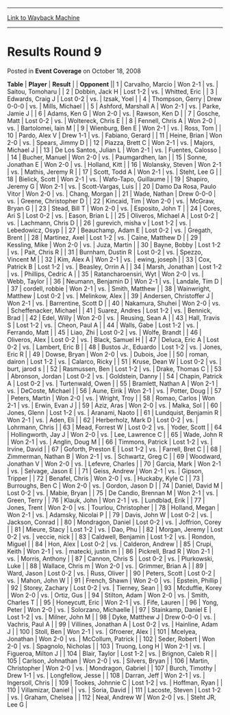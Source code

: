 
---
[Link to Wayback Machine](https://web.archive.org/web/20171029204155/https://magic.wizards.com/en/articles/archive/event-coverage/results-round-9-2008-10-18)

[_metadata_:description]:- "TablePlayerResult"
[_metadata_:generator]:- "Drupal 7 (http://drupal.org)"
[_metadata_:node]:- "438896"
[_metadata_:publish_date]:- "2008-10-18"
[_metadata_:source]:- "div-main-content"
[_metadata_:title]:- "Results Round 9"
[_metadata_:wayback_capture_timestamp]:- "2017-10-29 20:41:55"
[_metadata_:wayback_raw_url]:- "https://web.archive.org/web/20171029204155id_/https://magic.wizards.com/en/articles/archive/event-coverage/results-round-9-2008-10-18"
[_metadata_:wayback_url]:- "https://magic.wizards.com/en/articles/archive/event-coverage/results-round-9-2008-10-18"
---


Results Round 9
===============



 Posted in **Event Coverage**
 on October 18, 2008 












 **Table** | **Player** | **Result** |  | **Opponent** ||  1 | Carvalho, Marcio | Won 2-1 | vs. | Saitou, Tomoharu |
|  2 | Dobbin, Jack H | Lost 1-2 | vs. | Whitted, Eric |
|  3 | Edwards, Craig J | Lost 0-2 | vs. | Izsak, Yoel |
|  4 | Thompson, Gerry | Drew 0-0-0 | vs. | Mills, Michael |
|  5 | Ashford, Marshall A | Won 2-1 | vs. | Parke, Jamie J |
|  6 | Adams, Ken G | Won 2-0 | vs. | Rawson, Ken D |
|  7 | Gosche, Matt | Lost 0-2 | vs. | Woltereck, Chris E |
|  8 | Fennell, Chris A | Won 2-0 | vs. | Bartolomei, Iain M |
|  9 | Wienburg, Ben E | Won 2-1 | vs. | Ross, Tom |
|  10 | Pardo, Alex V | Drew 1-1 | vs. | Fabiano, Gerard |
|  11 | Heine, Brian | Won 2-0 | vs. | Spears, Jimmy D |
|  12 | Piazza, Brett C | Won 2-1 | vs. | Majors, Michael J |
|  13 | De Los Santos, Julian L | Won 2-1 | vs. | Fuentes, Calosso |
|  14 | Bucher, Manuel | Won 2-0 | vs. | Paumgardhen, Ian |
|  15 | Sonne, Jonathan E | Won 2-0 | vs. | Holland, Kitt |
|  16 | Wolansky, Steven | Won 2-1 | vs. | Mathis, Jeremy R |
|  17 | Scott, Todd A | Won 2-1 | vs. | Steht, Lee G |
|  18 | Bielick, Scott | Won 2-1 | vs. | Wafo-Tapo, Guillaume |
|  19 | Shapiro, Jeremy G | Won 2-1 | vs. | Scott-Vargas, Luis |
|  20 | Damo Da Rosa, Paulo Vitor | Won 2-0 | vs. | Chang, Morgan |
|  21 | Wade, Nathan | Drew 0-0-0 | vs. | Greene, Christopher D |
|  22 | Kincaid, Tim | Won 2-0 | vs. | McGraw, Bryan G |
|  23 | Stead, Bill T | Won 2-0 | vs. | Esposito, John T |
|  24 | Cores, Ari S | Lost 0-2 | vs. | Eason, Brian L |
|  25 | Oliveros, Michael A | Lost 0-2 | vs. | Lachmann, Chris D |
|  26 | gurevich, misha v | Lost 1-2 | vs. | Lebedowicz, Osyp |
|  27 | Beauchamp, Adam E | Lost 0-2 | vs. | Gregath, Brent |
|  28 | Martinez, Axel | Lost 1-2 | vs. | Caine, Matthew D |
|  29 | Kessling, Mike | Won 2-0 | vs. | Juza, Martin |
|  30 | Bayne, Bobby | Lost 1-2 | vs. | Pait, Chris R |
|  31 | Burnham, Dustin R | Lost 0-2 | vs. | Spezzo, Vincent M |
|  32 | Kim, Alex A | Won 2-1 | vs. | ewing, joseph |
|  33 | Cox, Patrick B | Lost 1-2 | vs. | Beasley, Orrin A |
|  34 | Marsh, Jonathan | Lost 1-2 | vs. | Phillips, Cedric A |
|  35 | Ratancharoensiri, Wyt | Won 2-0 | vs. | Webb, Taylor |
|  36 | Neumann, Benjamin D | Won 2-1 | vs. | Landale, Tim D |
|  37 | cordell, robbie | Won 2-1 | vs. | Smith, Matthew |
|  38 | Wainwright, Matthew | Lost 0-2 | vs. | Melinkow, Alex |
|  39 | Andersen, Christoffer J | Won 2-1 | vs. | Barrentine, Scott D |
|  40 | Nakamura, Shuhei | Won 2-0 | vs. | Scheffenacker, Michael |
|  41 | Suarez, Andres | Lost 1-2 | vs. | Bennick, Brad |
|  42 | Edel, Willy | Won 2-0 | vs. | Reusing, Sean A |
|  43 | Hall, Travis S | Lost 1-2 | vs. | Cheon, Paul A |
|  44 | Walls, Gabe | Lost 1-2 | vs. | Ferrando, Matt |
|  45 | Liao, Zhi | Lost 0-2 | vs. | Wolfe, Brandt |
|  46 | Oliveros, Alex | Lost 0-2 | vs. | Black, Samuel H |
|  47 | Deluca, Eric A | Lost 0-2 | vs. | Lambert, Eric B |
|  48 | Bustos Jr., Eduardo | Lost 1-2 | vs. | Jones, Eric R |
|  49 | Dowse, Bryan | Won 2-0 | vs. | Dubois, Joe |
|  50 | roman, dairon | Lost 1-2 | vs. | Calarco, Ricky |
|  51 | Kruse, Dean W | Lost 0-2 | vs. | burt, jarod s |
|  52 | Rasmussen, Ben | Lost 1-2 | vs. | Drake, Thomas C |
|  53 | Abronson, Jordan | Lost 0-2 | vs. | Goldstein, Danny |
|  54 | Chapin, Patrick A | Lost 0-2 | vs. | Turtenwald, Owen |
|  55 | Bramlett, Nathan A | Won 2-1 | vs. | DeCoste, Michael |
|  56 | Aune, Eirik | Won 2-1 | vs. | Potter, Doug |
|  57 | Peters, Martin | Won 2-0 | vs. | Wright, Troy |
|  58 | Romao, Carlos | Won 2-1 | vs. | Erwin, Evan J |
|  59 | Aziz, Aras | Won 2-0 | vs. | Malka, Sol |
|  60 | Jones, Glenn | Lost 1-2 | vs. | Aranami, Naoto |
|  61 | Lundquist, Benjamin R | Won 2-1 | vs. | Aden, Eli |
|  62 | Herberholz, Mark D | Lost 0-2 | vs. | Lohrmann, Chris |
|  63 | Mead, Forrest W | Lost 0-2 | vs. | Yoder, Scott |
|  64 | Hollingworth, Jay J | Won 2-0 | vs. | Lee, Lawrence C |
|  65 | Wade, John R | Won 2-1 | vs. | Anglin, Doug M |
|  66 | Timmons, Patrick | Lost 1-2 | vs. | Irvine, David |
|  67 | Goforth, Preston E | Lost 1-2 | vs. | Farrell, Bret C |
|  68 | Zimmerman, Nathan B | Won 2-1 | vs. | Schwartz, Greg C |
|  69 | Woodward, Jonathan V | Won 2-0 | vs. | Lefevre, Charles |
|  70 | Garcia, Mark | Won 2-1 | vs. | Selvage, Jason E |
|  71 | Geiss, Andrew | Won 2-1 | vs. | Gipson, Tripper |
|  72 | Benafel, Chris | Won 2-0 | vs. | Huckaby, Kyle C |
|  73 | Burroughs, Ben C | Won 2-0 | vs. | Gordon, Jason D |
|  74 | Daniel, David M | Lost 0-2 | vs. | Mabie, Bryan |
|  75 | De Candio, Brennan M | Won 2-1 | vs. | Green, Terry |
|  76 | Klauk, John | Won 2-1 | vs. | Lundblad, Erik |
|  77 | Jones, Trent | Won 2-0 | vs. | Tourlou, Christopher |
|  78 | Holland, Megan | Won 2-1 | vs. | Adamsky, Nicolai P |
|  79 | Davis, John W | Lost 0-2 | vs. | Jackson, Conrad |
|  80 | Mondragon, Daniel | Lost 0-2 | vs. | Joffrion, Corey |
|  81 | Mieure, Stacy | Lost 1-2 | vs. | Dao, Phu |
|  82 | Morgan, Jeremy | Lost 0-2 | vs. | veccie, nick |
|  83 | Caldwell, Benjamin | Lost 1-2 | vs. | Rondon, Miguel |
|  84 | Hon, Alex | Lost 0-2 | vs. | Calderon, Andrew |
|  85 | Crupi, Keith | Won 2-1 | vs. | matecki, justin m |
|  86 | Pickrell, Brad R | Won 2-1 | vs. | Morris, Anthony |
|  87 | Cannon, Chris S | Lost 0-2 | vs. | Plurkowski, Luke |
|  88 | Wallace, Chris m | Won 2-0 | vs. | Grimmer, Brian A |
|  89 | Ward, Jason | Lost 0-2 | vs. | Russ, Oliver |
|  90 | Peters, Scott | Lost 0-2 | vs. | Mahon, John W |
|  91 | French, Shawn | Won 2-0 | vs. | Epstein, Phillip |
|  92 | Storey, Zachary | Lost 0-2 | vs. | Tierney, Sean |
|  93 | Mcduffie, Korey | Won 2-0 | vs. | Ortiz, Gus |
|  94 | Stilton, Adam | Won 2-0 | vs. | Smith, Charles T |
|  95 | Honeycutt, Eric | Won 2-1 | vs. | Fife, Lauren |
|  96 | Yong, Peter | Won 2-0 | vs. | Solorzano, Michaelle |
|  97 | Stainkamp, Daniel E | Lost 1-2 | vs. | Milner, John M |
|  98 | Dyke, Matthew J | Drew 0-0-0 | vs. | Vachris, Paul A |
|  99 | Villines, Jonathan A | Lost 0-2 | vs. | Hainline, Adam J |
| 100 | Stoll, Ben | Won 2-1 | vs. | Gfroerer, Alex |
| 101 | Mcelyea, Jonathan | Won 2-0 | vs. | McCollum, Patrick |
| 102 | Seder, Robert | Won 2-0 | vs. | Spagnolo, Nicholas |
| 103 | Truong, Long H | Won 2-1 | vs. | Figueroa, Milton J |
| 104 | Blair, Taylor | Lost 1-2 | vs. | Brignon, Caleb R |
| 105 | Carlson, Johnathan | Won 2-0 | vs. | Silvers, Bryan |
| 106 | Martin, Christopher | Won 2-0 | vs. | Mondragon, Gabriel |
| 107 | Burch, Timothy | Drew 1-1 | vs. | Longfellow, Jesse |
| 108 | Darran, Jeff | Won 2-1 | vs. | Ingersoll, Chris |
| 109 | Tookes, Johnnie C | Lost 1-2 | vs. | Hoffman, Ryan |
| 110 | Villamizar, Daniel |  | vs. | Soria, David |
| 111 | Lacoste, Steven | Lost 1-2 | vs. | Graham, Chelsea |
| 112 | Neal, Andrew W | Won 2-0 | vs. | Steht JR, Lee G |







